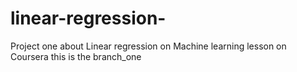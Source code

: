 # linear-regression-
Project one about Linear regression on Machine learning lesson on Coursera 
this is the branch_one 
